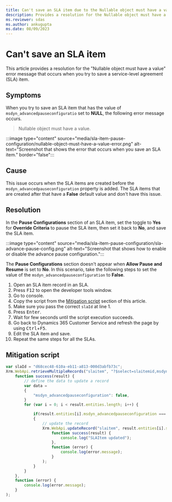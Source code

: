 ```yaml
---
title: Can't save an SLA item due to the Nullable object must have a value error
description: Provides a resolution for the Nullable object must have a value error that occurs when you save an SLA item.
ms.reviewer: sdas
ms.author: ankugupta
ms.date: 08/09/2023
---
```

# Can't save an SLA item

This article provides a resolution for the "Nullable object must have a value" error message that occurs when you try to save a service-level agreement (SLA) item.

## Symptoms

When you try to save an SLA item that has the value of `msdyn_advancedpauseconfiguratio` set to **NULL**, the following error message occurs.

> Nullable object must have a value.

:::image type="content" source="media/sla-item-pause-configuration/nullable-object-must-have-a-value-error.png" alt-text="Screenshot that shows the error that occurs when you save an SLA item." border="false":::

## Cause

This issue occurs when the SLA items are created before the `msdyn_advancedpauseconfiguration` property is added. The SLA items that are created after that have a **False** default value and don't have this issue.

## Resolution

In the **Pause Configurations** section of an SLA item, set the toggle to **Yes** for **Override Criteria** to pause the SLA item, then set it back to **No**, and save the SLA item.

:::image type="content" source="media/sla-item-pause-configuration/sla-advance-pause-config.png" alt-text="Screenshot that shows how to enable or disable the advance pause configuration.":::

The **Pause Configurations** section doesn't appear when **Allow Pause and Resume** is set to **No**. In this scenario, take the following steps to set the value of the `msdyn_advancedpauseconfiguration` to **False**.

1. Open an SLA item record in an SLA.
2. Press <kbd>F12</kbd> to open the developer tools window.
3. Go to console.
4. Copy the script from the [Mitigation script](#mitigation-script) section of this article.
5. Make sure you pass the correct `slaId` at line 1.
6. Press <kbd>Enter</kbd>.
7. Wait for few seconds until the script execution succeeds.
8. Go back to Dynamics 365 Customer Service and refresh the page by using <kbd>Ctrl</kbd>+<kbd>F5</kbd>.
9. Edit the SLA item and save.
10. Repeat the same steps for all the SLAs.

## Mitigation script

```JavaScript
var slaId = "d68cec48-610a-eb11-a813-000d3abfb73c";
Xrm.WebApi.retrieveMultipleRecords("slaitem", "?$select=slaitemid,msdyn_advancedpauseconfiguration&$filter=_slaid_value eq " + slaId).then(
    function success(result) {
		// define the data to update a record
		var data =
		{
			"msdyn_advancedpauseconfiguration": false,
		}
        for (var i = 0; i < result.entities.length; i++) {

			if(result.entities[i].msdyn_advancedpauseconfiguration === null)
			{
				// update the record
				Xrm.WebApi.updateRecord("slaitem", result.entities[i].slaitemid, data).then(
					function success(result) {
						console.log("SLAItem updated");
					},
					function (error) {
						console.log(error.message);
					}
				);
			}
        }                    
    },
    function (error) {
        console.log(error.message);
    }
);
``````

